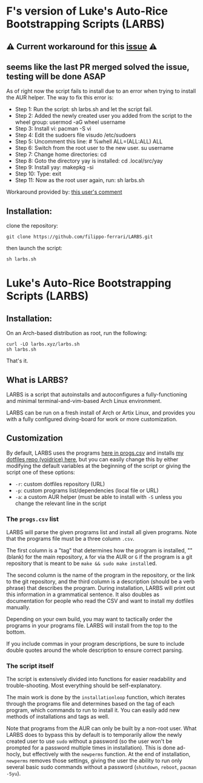# F's version of Luke's Auto-Rice Bootstrapping Scripts (LARBS)

## ⚠️  Current workaround for this [issue](https://github.com/filippo-ferrari/LARBS/issues/2) ⚠️
## seems like the last PR merged solved the issue, testing will be done ASAP
As of right now the script fails to install due to an error when trying to install the AUR helper.
The way to fix this error is: 

- Step 1: Run the script: sh larbs.sh and let the script fail.
- Step 2: Added the newly created user you added from the script to the wheel group: usermod -aG wheel username
- Step 3: Install vi: pacman -S vi
- Step 4: Edit the sudoers file visudo /etc/sudoers
- Step 5: Uncomment this line: # %whell ALL=(ALL:ALL) ALL
- Step 6: Switch from the root user to the new user. su username
- Step 7: Change home directories: cd
- Step 8: Goto the directory yay is installed: cd .local/src/yay
- Step 9: Install yay: makepkg -si
- Step 10: Type: exit
- Step 11: Now as the root user again, run: sh larbs.sh

Workaround provided by: [this user's comment](https://github.com/LukeSmithxyz/LARBS/issues/538#issuecomment-1808489841)

## Installation:

clone the repository:

```
git clone https://github.com/filippo-ferrari/LARBS.git
```
then launch the script:
```
sh larbs.sh
```

# Luke's Auto-Rice Bootstrapping Scripts (LARBS)

## Installation:

On an Arch-based distribution as root, run the following:

```
curl -LO larbs.xyz/larbs.sh
sh larbs.sh
```

That's it.

## What is LARBS?

LARBS is a script that autoinstalls and autoconfigures a fully-functioning
and minimal terminal-and-vim-based Arch Linux environment.

LARBS can be run on a fresh install of Arch or Artix Linux, and provides you
with a fully configured diving-board for work or more customization.

## Customization

By default, LARBS uses the programs [here in progs.csv](static/progs.csv) and installs
[my dotfiles repo (voidrice) here](https://github.com/filippo-ferrari/voidrice),
but you can easily change this by either modifying the default variables at the
beginning of the script or giving the script one of these options:

- `-r`: custom dotfiles repository (URL)
- `-p`: custom programs list/dependencies (local file or URL)
- `-a`: a custom AUR helper (must be able to install with `-S` unless you
  change the relevant line in the script

### The `progs.csv` list

LARBS will parse the given programs list and install all given programs. Note
that the programs file must be a three column `.csv`.

The first column is a "tag" that determines how the program is installed, ""
(blank) for the main repository, `A` for via the AUR or `G` if the program is a
git repository that is meant to be `make && sudo make install`ed.

The second column is the name of the program in the repository, or the link to
the git repository, and the third column is a description (should be a verb
phrase) that describes the program. During installation, LARBS will print out
this information in a grammatical sentence. It also doubles as documentation
for people who read the CSV and want to install my dotfiles manually.

Depending on your own build, you may want to tactically order the programs in
your programs file. LARBS will install from the top to the bottom.

If you include commas in your program descriptions, be sure to include double
quotes around the whole description to ensure correct parsing.

### The script itself

The script is extensively divided into functions for easier readability and
trouble-shooting. Most everything should be self-explanatory.

The main work is done by the `installationloop` function, which iterates
through the programs file and determines based on the tag of each program,
which commands to run to install it. You can easily add new methods of
installations and tags as well.

Note that programs from the AUR can only be built by a non-root user. What
LARBS does to bypass this by default is to temporarily allow the newly created
user to use `sudo` without a password (so the user won't be prompted for a
password multiple times in installation). This is done ad-hocly, but
effectively with the `newperms` function. At the end of installation,
`newperms` removes those settings, giving the user the ability to run only
several basic sudo commands without a password (`shutdown`, `reboot`,
`pacman -Syu`).
